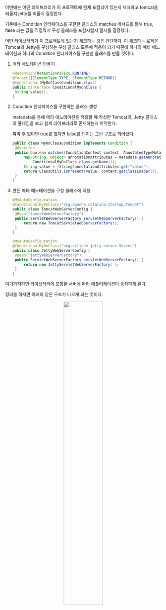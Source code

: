 이번에는 어떤 라이브러리가 이 프로젝트에 현재 포함되어 있는지 체크하고 tomcat을 띄울지 jetty를 띄울지 결정한다.

기존에는 Condition 인터페이스를 구현한 클래스의 matches 메서드를 통해 true, false 라는 값을 직접줘서 구성 클래스를 포함시킬지 말지를 결정했다.

어떤 라이브러리가 이 프로젝트에 있는지 체크하는 것은 간단하다. 이 체크하는 로직은 Tomcat과 Jetty를 구성하는 구성 클래스 모두에 적용이 되기 때문에 하나의 메타 에노테이션과 하나의 Condition 인터페이스를 구현한 클래스를 만들 것이다.

1. 메타 애노테이션 만들기

   ```java
   @Retention(RetentionPolicy.RUNTIME)
   @Target({ElementType.TYPE, ElementType.METHOD})
   @Conditional(MyOnClassCondition.class)
   public @interface ConditionalMyOnClass {
   	String value();
   }
   ```

2. Condition 인터페이스를 구현하는 클래스 생성

   metadata를 통해 메타 애노테이션을 적용할 때 작성한 Tomcat과, Jetty 클래스의 풀네임을 보고 실제 라이브러리로 존재하는지 파악한다.

   파악 후 있다면 true를 없다면 false를 던지는 그런 구조로 되어있다.

   ```java
   public class MyOnClassCondition implements Condition {
   	@Override
   	public boolean matches(ConditionContext context, AnnotatedTypeMetadata metadata) {
   		Map<String, Object> annotationAttributes = metadata.getAnnotationAttributes(
   			ConditionalMyOnClass.class.getName());
   		String value = (String)annotationAttributes.get("value");
   		return ClassUtils.isPresent(value, context.getClassLoader());
   	}
   }
   ```

3. 만든 메타 애노테이션을 구성 클래스에 적용

   ```java
   @MyAutoConfiguration
   @ConditionalMyOnClass("org.apache.catalina.startup.Tomcat")
   public class TomcatWebServerConfig {
   	@Bean("tomcatWebServerFactory")
   	public ServletWebServerFactory servletWebServerFactory() {
   		return new TomcatServletWebServerFactory();
   	}
   }
   ```

   ```java
   @MyAutoConfiguration
   @ConditionalMyOnClass("org.eclipse.jetty.server.Server")
   public class JettyWebServerConfig {
   	@Bean("jettyWebServerFactory")
   	public ServletWebServerFactory servletWebServerFactory() {
   		return new JettyServletWebServerFactory( );
   	}
   }
   ```

여기까지하면 라이브러리에 포함된 서버에 따라 애플리케이션이 동작하게 된다.

정리를 하자면 아래와 같은 구조가 나오게 되는 것이다.

<center>
  <img
    src="https://github.com/user-attachments/assets/bfd7a0db-737e-4911-adc0-bfc522a257a0"
    width="50%"
  />
</center>
